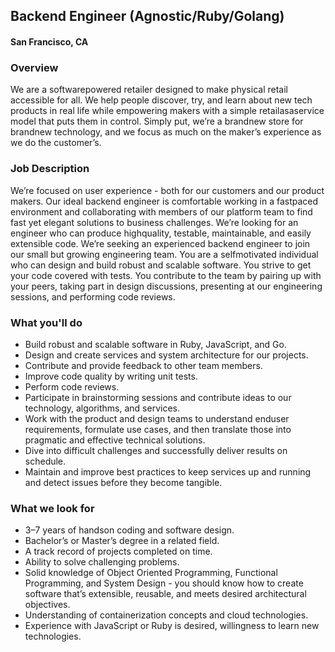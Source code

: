 ## Backend Engineer (Agnostic/Ruby/Golang) 
#### San Francisco, CA

### Overview
We are a software­powered retailer designed to make physical retail accessible for all. We help
people discover, try, and learn about new tech products in real life while empowering makers with a simple retail­as­a­service model that puts them in control. Simply put, we’re a brand­new store for brand­new technology, and we focus as much on the maker’s experience as we do the customer’s.

### Job Description
We’re focused on user experience - both for our customers and our product makers. Our ideal backend engineer is comfortable working in a fast­paced environment and collaborating with
members of our platform team to find fast yet elegant solutions to business challenges. We’re looking for an engineer who can produce high­quality, testable, maintainable, and easily extensible code. We’re seeking an experienced backend engineer to join our small but growing engineering team. You are a self­motivated individual who can design and build robust and scalable software. You strive to get your code covered with tests. You contribute to the team by pairing up with your peers, taking part in design discussions, presenting at our engineering sessions, and performing code reviews. 
### What you'll do
+ Build robust and scalable software in Ruby, JavaScript, and Go.
+ Design and create services and system architecture for our projects.
+ Contribute and provide feedback to other team members.
+ Improve code quality by writing unit tests.
+ Perform code reviews.
+ Participate in brainstorming sessions and contribute ideas to our technology, algorithms, and services.
+ Work with the product and design teams to understand end­user requirements, formulate use cases, and then translate those into pragmatic and effective technical solutions.
+ Dive into difficult challenges and successfully deliver results on schedule.
+ Maintain and improve best practices to keep services up and running and detect issues before they become tangible.

### What we look for
+ 3–7 years of hands­on coding and software design.
+ Bachelor’s or Master’s degree in a related field.
+ A track record of projects completed on time.
+ Ability to solve challenging problems.
+ Solid knowledge of Object Oriented Programming, Functional Programming, and System Design - you should know how to create software that’s extensible, reusable, and meets desired architectural objectives.
+ Understanding of containerization concepts and cloud technologies.
+ Experience with JavaScript or Ruby is desired, willingness to learn new technologies.


